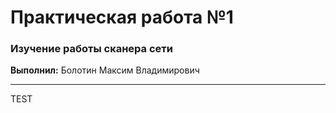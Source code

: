 # Практическая работа №1
### Изучение работы сканера сети
**Выполнил:** Болотин Максим Владимирович
___

TEST
